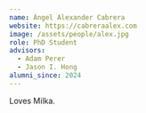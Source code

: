 ```yaml
---
name: Ángel Alexander Cabrera
website: https://cabreraalex.com
image: /assets/people/alex.jpg
role: PhD Student
advisors:
  - Adam Perer
  - Jason I. Hong
alumni_since: 2024
---
```


Loves Milka.
